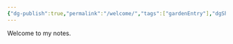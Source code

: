 ```yaml
---
{"dg-publish":true,"permalink":"/welcome/","tags":["gardenEntry"],"dgShowBacklinks":"false"}
---
```


Welcome to my notes. 
